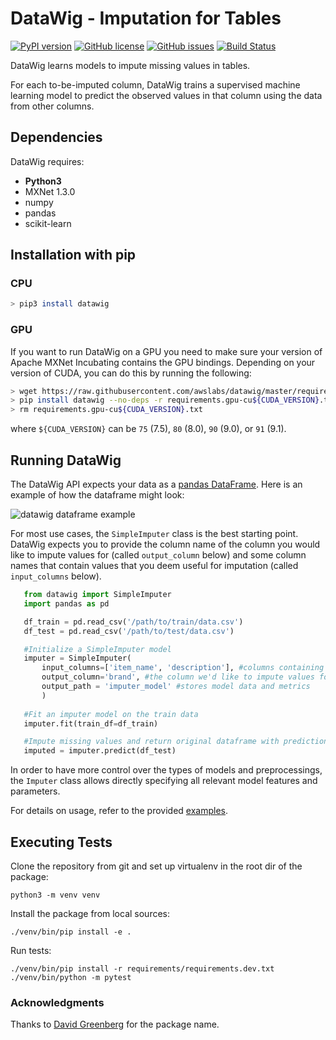 DataWig - Imputation for Tables
================================

[![PyPI version](https://badge.fury.io/py/datawig.svg)](https://badge.fury.io/py/datawig.svg)
[![GitHub license](https://img.shields.io/github/license/awslabs/datawig.svg)](https://github.com/awslabs/datawig/blob/master/LICENSE)
[![GitHub issues](https://img.shields.io/github/issues/awslabs/datawig.svg)](https://github.com/awslabs/datawig/issues)
[![Build Status](https://travis-ci.org/awslabs/datawig.svg?branch=master)](https://travis-ci.org/awslabs/datawig)

DataWig learns models to impute missing values in tables.

For each to-be-imputed column, DataWig trains a supervised machine learning model
to predict the observed values in that column using the data from other columns.

## Dependencies

DataWig requires:
- **Python3**
- MXNet 1.3.0
- numpy
- pandas
- scikit-learn

## Installation with pip
### CPU
```bash
> pip3 install datawig
```

### GPU
If you want to run DataWig on a GPU you need to make sure your version of Apache MXNet Incubating contains the GPU bindings.
Depending on your version of CUDA, you can do this by running the following:

```bash
> wget https://raw.githubusercontent.com/awslabs/datawig/master/requirements/requirements.gpu-cu${CUDA_VERSION}.txt
> pip install datawig --no-deps -r requirements.gpu-cu${CUDA_VERSION}.txt
> rm requirements.gpu-cu${CUDA_VERSION}.txt
```
where `${CUDA_VERSION}` can be `75` (7.5), `80` (8.0), `90` (9.0), or `91` (9.1).

## Running DataWig
The DataWig API expects your data as a [pandas DataFrame](https://pandas.pydata.org/pandas-docs/stable/generated/pandas.DataFrame.html). Here is an example of how the dataframe might look:

![datawig dataframe example](https://s3.amazonaws.com/datawig/example_data/df_image_resize.png)


For most use cases, the `SimpleImputer` class is the best starting point. DataWig expects you to provide the column name of the column you would like to impute values for (called `output_column` below) and some column names that contain values that you deem useful for imputation (called `input_columns` below).

 ```python
    from datawig import SimpleImputer
    import pandas as pd

    df_train = pd.read_csv('/path/to/train/data.csv')
    df_test = pd.read_csv('/path/to/test/data.csv')

    #Initialize a SimpleImputer model
    imputer = SimpleImputer(
        input_columns=['item_name', 'description'], #columns containing information about the column we want to impute
        output_column='brand', #the column we'd like to impute values for
        output_path = 'imputer_model' #stores model data and metrics
        )
    
    #Fit an imputer model on the train data
    imputer.fit(train_df=df_train)

    #Impute missing values and return original dataframe with predictions
    imputed = imputer.predict(df_test)
 ```

In order to have more control over the types of models and preprocessings, the `Imputer` class allows directly specifying all relevant model features and parameters. 

For details on usage, refer to the provided [examples](./examples).

## Executing Tests

Clone the repository from git and set up virtualenv in the root dir of the package:

```
python3 -m venv venv
```

Install the package from local sources:

```
./venv/bin/pip install -e .
```

Run tests:

```
./venv/bin/pip install -r requirements/requirements.dev.txt
./venv/bin/python -m pytest
```

### Acknowledgments
Thanks to [David Greenberg](https://github.com/dgreenberg) for the package name.
